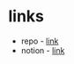 # links
* repo - [link](https://github.com/rocketseat-education/nlw-ai-mastery/tree/main)
* notion - [link](https://efficient-sloth-d85.notion.site/Trilha-Mastery-3857d78aff924b81a37f0698bc40a435)
